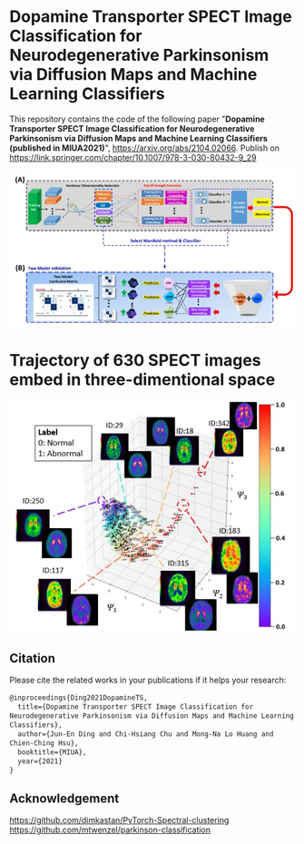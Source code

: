 # Dopamine Transporter SPECT Image Classification for Neurodegenerative Parkinsonism via Diffusion Maps and Machine Learning Classifiers
This repository contains the code of the following paper "**Dopamine Transporter SPECT Image Classification for Neurodegenerative Parkinsonism via Diffusion Maps and Machine Learning Classifiers (published in MIUA2021)**", https://arxiv.org/abs/2104.02066. Publish on https://link.springer.com/chapter/10.1007/978-3-030-80432-9_29


![](./framwork.JPG)



# Trajectory of 630 SPECT images embed in three-dimentional space
![](./image_embedding.JPG)





## Citation

Please cite the related works in your publications if it helps your research:
```
@inproceedings{Ding2021DopamineTS,
  title={Dopamine Transporter SPECT Image Classification for Neurodegenerative Parkinsonism via Diffusion Maps and Machine Learning Classifiers},
  author={Jun-En Ding and Chi-Hsiang Chu and Mong-Na Lo Huang and Chien-Ching Hsu},
  booktitle={MIUA},
  year={2021}
}

```

## Acknowledgement
https://github.com/dimkastan/PyTorch-Spectral-clustering
https://github.com/mtwenzel/parkinson-classification
